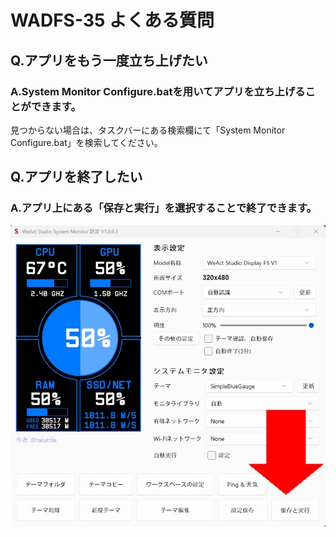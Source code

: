 # WADFS-35 よくある質問

## Q.アプリをもう一度立ち上げたい

### A.System Monitor Configure.batを用いてアプリを立ち上げることができます。

見つからない場合は、タスクバーにある検索欄にて「System Monitor Configure.bat」を検索してください。




## Q.アプリを終了したい

### A.アプリ上にある「保存と実行」を選択することで終了できます。
![](img/appDrop.png)
